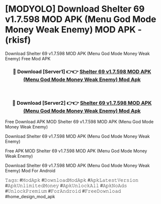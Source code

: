 # [MODYOLO] Download Shelter 69 v1.7.598 MOD APK (Menu God Mode Money Weak Enemy) MOD APK - (rkisf)
Download Shelter 69 v1.7.598 MOD APK (Menu God Mode Money Weak Enemy) Free Mod APK

<div align="center">
<h3>🔴 Download [Server1] 👉👉 <a href="https://apk-comot.site?title=Shelter_69_v1.7.598_MOD_APK_(Menu_God_Mode_Money_Weak_Enemy)">Shelter 69 v1.7.598 MOD APK (Menu God Mode Money Weak Enemy) Mod Apk</a></h3><br>

<h3>🔴 Download [Server2] 👉👉 <a href="https://apk-comot.site?title=Shelter_69_v1.7.598_MOD_APK_(Menu_God_Mode_Money_Weak_Enemy)">Shelter 69 v1.7.598 MOD APK (Menu God Mode Money Weak Enemy) Mod Apk</a></h3>
</div>


Free Download APK MOD Shelter 69 v1.7.598 MOD APK (Menu God Mode Money Weak Enemy)

Download Shelter 69 v1.7.598 MOD APK (Menu God Mode Money Weak Enemy) 

Free APK MOD Shelter 69 v1.7.598 MOD APK (Menu God Mode Money Weak Enemy) 

Download Shelter 69 v1.7.598 MOD APK (Menu God Mode Money Weak Enemy) Mod For Android

𝚃𝚊𝚐𝚜: #𝙼𝚘𝚍𝙰𝚙𝚔 #𝙳𝚘𝚠𝚗𝚕𝚘𝚊𝚍𝙼𝚘𝚍𝙰𝚙𝚔 #𝙰𝚙𝚔𝙻𝚊𝚝𝚎𝚜𝚝𝚅𝚎𝚛𝚜𝚒𝚘𝚗 #𝙰𝚙𝚔𝚄𝚗𝚕𝚒𝚖𝚒𝚝𝚎𝚍𝙼𝚘𝚗𝚎𝚢 #𝙰𝚙𝚔𝚄𝚗𝚕𝚘𝚌𝚔𝙰𝚕𝚕 #𝙰𝚙𝚔𝙽𝚘𝙰𝚍𝚜 #𝚄𝚗𝚕𝚘𝚌𝚔𝙿𝚛𝚎𝚖𝚒𝚞𝚖 #𝙵𝚘𝚛𝙰𝚗𝚍𝚛𝚘𝚒𝚍 #𝙵𝚛𝚎𝚎𝙳𝚘𝚠𝚗𝚕𝚘𝚊𝚍 #home_design_mod_apk